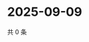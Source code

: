 # 2025-09-09

共 0 条

<!-- BEGIN ZHIHUVIDEO -->
<!-- 最后更新时间 Tue Sep 09 2025 11:28:48 GMT+0800 (China Standard Time) -->

<!-- END ZHIHUVIDEO -->
